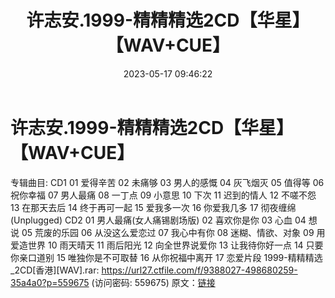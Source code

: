 ﻿---
title: 许志安.1999-精精精选2CD【华星】【WAV+CUE】
date: 2023-05-17 09:46:22
categories: WAV车载音乐、镜像
tags: 华语中文
---
# 许志安.1999-精精精选2CD【华星】【WAV+CUE】

专辑曲目:
CD1
01 爱得辛苦
02 未痛够
03 男人的感慨
04 灰飞烟灭
05 值得等
06 祝你幸福
07 男人最痛
08 一丁点
09 小意思
10 下次
11 迟到的情人
12 不嗟不怨
13 在那天去后
14 终于再可一起
15 爱我多一次
16 你爱我几多
17 彻夜缠绵(Unplugged)
CD2
01 男人最痛(女人痛锡剧场版)
02 喜欢你是你
03 心血
04 想说
05 荒废的乐园
06 从没这么爱恋过
07 我心中有你
08 迷糊、情欲、对象
09 用爱造世界
10 雨天晴天
11 雨后阳光
12 向全世界说爱你
13 让我待你好一点
14 只要你亲口道别
15 唯独你是不可取替
16 从你祝福中离开
17 恋爱片段
1999-精精精选_2CD[香港][WAV].rar: https://url27.ctfile.com/f/9388027-498680259-35a4a0?p=559675
(访问密码: 559675)
原文：[链接](https://blog.sina.com.cn/s/blog_1647c7e76010311wl.html)